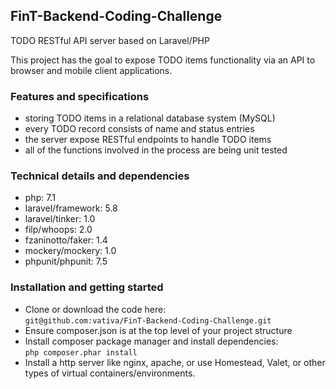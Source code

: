 ## FinT-Backend-Coding-Challenge

TODO RESTful API server based on Laravel/PHP

This project has the goal to expose TODO items functionality via an API to browser and mobile client applications.

### Features and specifications
- storing TODO items in a relational database system (MySQL)
- every TODO record consists of name and status entries
- the server expose RESTful endpoints to handle TODO items
- all of the functions involved in the process are being unit tested

### Technical details and dependencies
- php: 7.1
- laravel/framework: 5.8
- laravel/tinker: 1.0
- filp/whoops: 2.0
- fzaninotto/faker: 1.4
- mockery/mockery: 1.0
- phpunit/phpunit: 7.5

### Installation and getting started
- Clone or download the code here:  
`git@github.com:vativa/FinT-Backend-Coding-Challenge.git`
- Ensure composer.json is at the top level of your project structure
- Install composer package manager and install dependencies:  
`php composer.phar install`
- Install a http server like nginx, apache, or use Homestead, Valet, or other types of virtual containers/environments.


